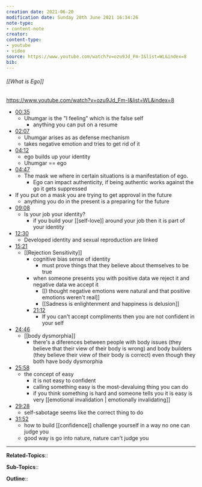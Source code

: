 ```yaml
---
creation date: 2021-06-20
modification date: Sunday 20th June 2021 16:34:26
note-type: 
- content-note
creator:
content-type: 
- youtube
- video
source: https://www.youtube.com/watch?v=ozu9Jd_Fm-I&list=WL&index=8
bib:
---
```


###### [[What is Ego]]

https://www.youtube.com/watch?v=ozu9Jd_Fm-I&list=WL&index=8

- [00:35](https://www.youtube.com/watch?v=ozu9Jd_Fm-I&list=WL&index=8#t=35.353769194549564)
	- Uhumgar is the "I feeling" which is the false self
		- anything you can put on a resume
- [02:07](https://www.youtube.com/watch?v=ozu9Jd_Fm-I&list=WL&index=8#t=127.88540695803833) 
	- Uhumgar arises as as defense mechanism
	- takes negative emotion and tries to get rid of it
- [04:12](https://www.youtube.com/watch?v=ozu9Jd_Fm-I&list=WL&index=8#t=252.43009295040895)
	- ego builds up your identity
	- Uhumgar == ego
- [04:47](https://www.youtube.com/watch?v=ozu9Jd_Fm-I&list=WL&index=8#t=287.86191701244815)
	- The mask we where in certain situations is a manifestation of ego.
		- Ego can impact authenticity, if being authentic works against the go it gets suppressed
- If you put on a mask you are trying to get approval in the future
	- anything you do in the present is a preparing for the future
- [09:08](https://www.youtube.com/watch?v=ozu9Jd_Fm-I&list=WL&index=8#t=548.8713731983643)
	- Is your job your identity?
		- if you build your [[self-love]] around your job then it is part of your identity
- [12:30](https://www.youtube.com/watch?v=ozu9Jd_Fm-I&list=WL&index=8#t=750.1068872479553)
	- Developed identity and sexual reproduction are linked
- [15:21](https://www.youtube.com/watch?v=ozu9Jd_Fm-I&list=WL&index=8#t=921.2163206871949)
	- [[Rejection Sensitivity]] 
		- cognitive bias sense of identity
			- must prove things that they believe about themselves to be true
		- when someone presents you with positive data we reject it and negative data we accept it
			- [[I thought negative emotions were natural and that positive emotions weren't real]]
			- [[Sadness is enlightenment and happiness is delusion]]
		- [21:12](https://www.youtube.com/watch?v=ozu9Jd_Fm-I&list=WL&index=8#t=1272.8209349046326)
			- If you can't accept compliments then you are not confident in your self
- [24:46](https://www.youtube.com/watch?v=ozu9Jd_Fm-I&list=WL&index=8#t=1486.4035499847412)
	- [[body dysmorphia]]
		- there's a diferences between people with body issues (they believe that their view of their body is wrong) and body builders (they believe their view of their body is correct) even though they both have body dysmorphia
- [25:58](https://www.youtube.com/watch?v=ozu9Jd_Fm-I&list=WL&index=8#t=1558.215465900818)
	- the concept of easy
		- it is not easy to confident
		- calling something easy is the most-devaluing thing you can do
		- if you think something is hard and someone tells you it is easy is very [[emotional invalidation | emotionally invalidating]]
- [29:28](https://www.youtube.com/watch?v=ozu9Jd_Fm-I&list=WL&index=8#t=1768.1838226643067)
	- self-sabotage seems like the correct thing to do
- [31:52](https://www.youtube.com/watch?v=ozu9Jd_Fm-I&list=WL&index=8#t=1912.902717076294)
	- how to build [[confidence]] challenge yourself in a way no one can judge you
	- good way is go into nature, nature can't judge you


---

**Related-Topics**:: 
	
**Sub-Topics**::
	
**Outline**::